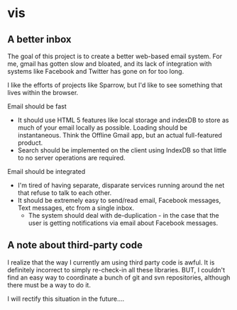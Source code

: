 vis
===

A better inbox
------------------------------
The goal of this project is to create a better web-based email system.
For me, gmail has gotten slow and bloated, and its lack of integration
with systems like Facebook and Twitter has gone on for too long.

I like the efforts of projects like Sparrow, but I'd like to see something
that lives within the browser.

Email should be fast
 - It should use HTML 5 features like local storage and indexDB to store as much of your email locally as possible.
   Loading should be instantaneous.  Think the Offline Gmail app, but an actual full-featured product.
 - Search should be implemented on the client using IndexDB so that little to no server operations are required.

Email should be integrated
 - I'm tired of having separate, disparate services running around the net that refuse to talk to each other.
 - It should be extremely easy to send/read email, Facebook messages, Text messages, etc from a single inbox.
   * The system should deal with de-duplication - in the case that the user is getting notifications via email
     about Facebook messages.


A note about third-party code
------------------------------
I realize that the way I currently am using third party code is awful.  It is definitely incorrect
to simply re-check-in all these libraries.  BUT, I couldn't find an easy way to coordinate a bunch
of git and svn repositories, although there must be a way to do it.

I will rectify this situation in the future....
